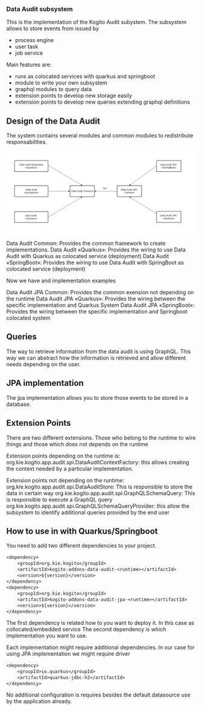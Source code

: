 ### Data Audit subsystem

This is the implementation of the Kogito Audit subystem. The subsystem allows to store events from issued by
- process engine
- user task
- job service

Main features are:

- runs as colocated services with quarkus and springboot
- module to write your own subsystem
- graphql modules to query data
- extension points to develop new storage easily
- extension points to develop new queries extending graphql definitions

## Design of the Data Audit

The system contains several modules and common modules to redistribute responsabilities.

![Data Audit Architecture](img/design.png "Data Audit Architecture")

Data Audit Common: Provides the common framework to create implementations.
Data Audit «Quarkus»: Provides the wiring to use Data Audit with Quarkus as colocated service (deployment)
Data Audit «SpringBoot»: Provides the wiring to use Data Audit with SpringBoot as colocated service (deployment)

Now we have and implementation examples


Data Audit JPA Common: Provides the common exension not depending on the runtime
Data Audit JPA «Quarkus»: Provides the wiring between the specific implementation and Quarkus System
Data Audit JPA «SpringBoot»: Provides the wiring between the specific implementation and Springboot colocated system


## Queries

The way to retrieve information from the data audit is using GraphQL. This way we can abstract how the information is retrieved and allow different needs depending on the user.

## JPA implementation

The jpa implementation allows you to store those events to be stored in a database.

## Extension Points

There are two different extensions. Those who belong to the runtime to wire things and those which does not depends on the runtime

Extension points depending on the runtime is:
org.kie.kogito.app.audit.spi.DataAuditContextFactory: this allows creating the context needed by a particular implementation.

Extension points not depending on the runtime:
org.kie.kogito.app.audit.spi.DataAuditStore: This is responsible to store the data in certain way
org.kie.kogito.app.audit.spi.GraphQLSchemaQuery<T>: This is responsible to execute a GraphQL query
org.kie.kogito.app.audit.spi.GraphQLSchemaQueryProvider: this allow the subsystem to identify additional queries provided by the end user


## How to use in with Quarkus/Springboot

You need to add two different dependencies to your project.

	<dependency>
	    <groupId>org.kie.kogito</groupId>
	    <artifactId>kogito-addons-data-audit-<runtime></artifactId>
	    <version>${version}</version>
	</dependency>
	<dependency>
	    <groupId>org.kie.kogito</groupId>
	    <artifactId>kogito-addons-data-audit-jpa-<runtime></artifactId>
	    <version>${version}</version>
	</dependency>




The first dependency is related how to you want to deploy it. In this case as collocated/embedded service
The second dependency is which implementation you want to use.

Each implementation might require additional dependencies. In our case for using JPA implementation we might require driver

	<dependency>
	    <groupId>io.quarkus</groupId>
	    <artifactId>quarkus-jdbc-h2</artifactId>
	</dependency>

No additional configuration is requires besides the default datasource use by the application already.

